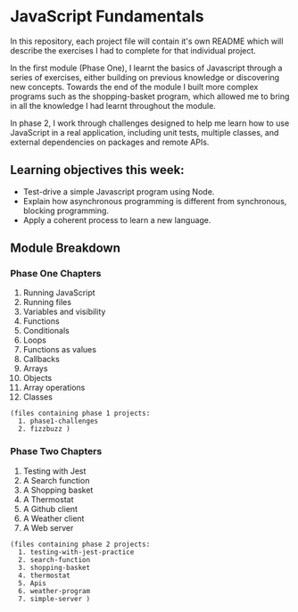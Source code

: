 # JavaScript Fundamentals

In this repository, each project file will contain it's own README which will describe the exercises I had to complete for that individual project. 

In the first module (Phase One), I learnt the basics of Javascript through a series of exercises, either building on previous knowledge or discovering new concepts. Towards the end of the module I built more complex programs such as the shopping-basket program, which allowed me to bring in all the knowledge I had learnt throughout the module. 

In phase 2, I work through challenges designed to help me learn how to use JavaScript in a real application, including unit tests, multiple classes, and external dependencies on packages and remote APIs.

## Learning objectives this week:

* Test-drive a simple Javascript program using Node.
* Explain how asynchronous programming is different from synchronous, blocking
  programming.
* Apply a coherent process to learn a new language.

## Module Breakdown

### Phase One Chapters

1. Running JavaScript
2. Running files
3. Variables and visibility
4. Functions
5. Conditionals
6. Loops
7. Functions as values
8. Callbacks
9. Arrays
10. Objects
11. Array operations
12. Classes

```
(files containing phase 1 projects:
  1. phase1-challenges
  2. fizzbuzz )
```

### Phase Two Chapters
1. Testing with Jest
2. A Search function
3. A Shopping basket
4. A Thermostat
5. A Github client
6. A Weather client
7. A Web server

```
(files containing phase 2 projects:
  1. testing-with-jest-practice
  2. search-function
  3. shopping-basket
  4. thermostat
  5. Apis
  6. weather-program
  7. simple-server )
```
<!-- END GENERATED SECTION DO NOT EDIT -->